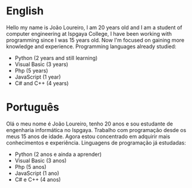 <h1>English</h1>
<p>Hello my name is João Loureiro, I am 20 years old and I am a student of computer engineering at Ispgaya College, I have been working with programming since I was 15 years old.
Now I'm focused on gaining more knowledge and experience.
Programming languages already studied:</p>

- Python (2 years and still learning)
- Visual Basic (3 years)
- Php (5 years)
- JavaScript (1 year)
- C# and C++ (4 years)

<h1>Português</h1>
<p>Olá o meu nome é João Loureiro, tenho 20 anos e sou estudante de engenharia informática no Ispgaya. Trabalho com programação desde os meus 15 anos de idade.
Agora estou concentrado em adquirir mais conhecimentos e experiência.
Linguagens de programação já estudadas:</p>

- Python (2 anos e ainda a aprender)
- Visual Basic (3 anos)
- Php (5 anos)
- JavaScript (1 ano)
- C# e C++ (4 anos)
